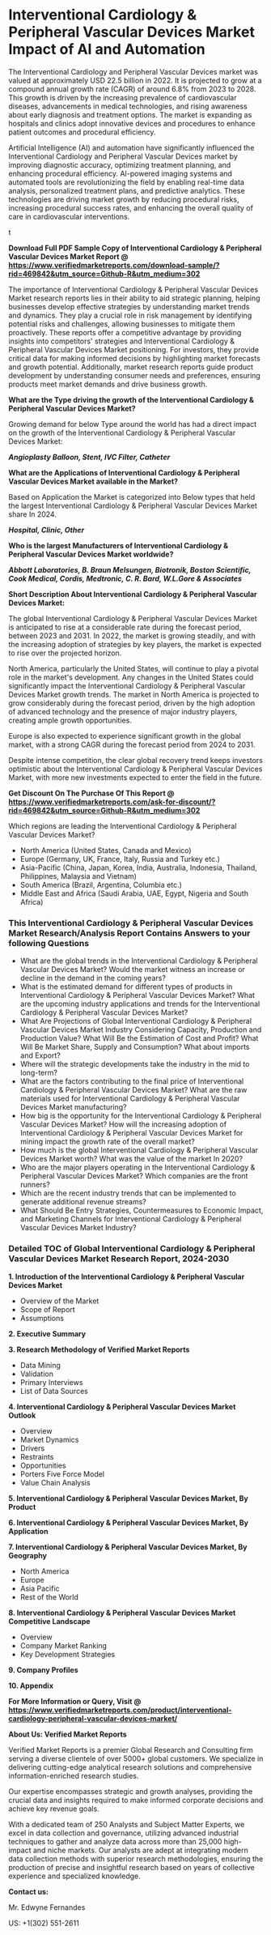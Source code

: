 <meta name="title" content="Global Interventional Cardiology & Peripheral Vascular Devices Market Impact of AI and Automation"><meta name="description" content="The Interventional Cardiology and Peripheral Vascular Devices market was valued at approximately USD 22.5 billion in 2022. It is projected to grow at a compound annual"><meta name="title" content="Interventional Cardiology & Peripheral Vascular Devices Market Size, Share, Scope, Trends, Growth, Opportunities, Analysis, Forecast"><h1>Interventional Cardiology & Peripheral Vascular Devices Market Impact of AI and Automation</h1><p>The Interventional Cardiology and Peripheral Vascular Devices market was valued at approximately USD 22.5 billion in 2022. It is projected to grow at a compound annual growth rate (CAGR) of around 6.8% from 2023 to 2028. This growth is driven by the increasing prevalence of cardiovascular diseases, advancements in medical technologies, and rising awareness about early diagnosis and treatment options. The market is expanding as hospitals and clinics adopt innovative devices and procedures to enhance patient outcomes and procedural efficiency.</p><p>Artificial Intelligence (AI) and automation have significantly influenced the Interventional Cardiology and Peripheral Vascular Devices market by improving diagnostic accuracy, optimizing treatment planning, and enhancing procedural efficiency. AI-powered imaging systems and automated tools are revolutionizing the field by enabling real-time data analysis, personalized treatment plans, and predictive analytics. These technologies are driving market growth by reducing procedural risks, increasing procedural success rates, and enhancing the overall quality of care in cardiovascular interventions.</p>t</p><p id="" class=""><strong>Download Full PDF Sample Copy of Interventional Cardiology & Peripheral Vascular Devices Market Report @ <a href="https://www.verifiedmarketreports.com/download-sample/?rid=469842&utm_source=Github-R&utm_medium=302" target="_blank">https://www.verifiedmarketreports.com/download-sample/?rid=469842&utm_source=Github-R&utm_medium=302</a></strong></p><p>The importance of&nbsp;Interventional Cardiology & Peripheral Vascular Devices Market research reports lies in their ability to aid strategic planning, helping businesses develop effective strategies by understanding market trends and dynamics. They play a crucial role in risk management by identifying potential risks and challenges, allowing businesses to mitigate them proactively. These reports offer a competitive advantage by providing insights into competitors' strategies and Interventional Cardiology & Peripheral Vascular Devices Market positioning. For investors, they provide critical data for making informed decisions by highlighting market forecasts and growth potential. Additionally, market research reports guide product development by understanding consumer needs and preferences, ensuring products meet market demands and drive business growth.</p><p><strong>What are the&nbsp;Type driving the growth of the Interventional Cardiology & Peripheral Vascular Devices Market?</strong></p><p id="" class="">Growing demand for below Type around the world has had a direct impact on the growth of the Interventional Cardiology & Peripheral Vascular Devices Market:</p><em><strong>Angioplasty Balloon, Stent, IVC Filter, Catheter</strong></em></p><strong>What are the&nbsp;Applications&nbsp;of Interventional Cardiology & Peripheral Vascular Devices Market available in the Market?</strong></p><p id="" class="">Based on Application the Market is categorized into Below types that held the largest Interventional Cardiology & Peripheral Vascular Devices Market share In 2024.</p><em><strong>Hospital, Clinic, Other</strong></em></p><strong>Who is the largest Manufacturers of Interventional Cardiology & Peripheral Vascular Devices Market worldwide?</strong></p><p><em><strong>Abbott Laboratories, B. Braun Melsungen, Biotronik, Boston Scientific, Cook Medical, Cordis, Medtronic, C. R. Bard, W.L.Gore & Associates</strong></em></p><p id="" class=""><strong>Short Description About Interventional Cardiology & Peripheral Vascular Devices Market:</strong></p><p>The global Interventional Cardiology & Peripheral Vascular Devices Market is anticipated to rise at a considerable rate during the forecast period, between 2023 and 2031. In 2022, the market is growing steadily, and with the increasing adoption of strategies by key players, the market is expected to rise over the projected horizon.</p><p>North America, particularly the United States, will continue to play a pivotal role in the market's development. Any changes in the United States could significantly impact the Interventional Cardiology & Peripheral Vascular Devices Market growth trends. The market in North America is projected to grow considerably during the forecast period, driven by the high adoption of advanced technology and the presence of major industry players, creating ample growth opportunities.</p><p>Europe is also expected to experience significant growth in the global market, with a strong CAGR during the forecast period from 2024 to 2031.</p><p>Despite intense competition, the clear global recovery trend keeps investors optimistic about the Interventional Cardiology & Peripheral Vascular Devices Market, with more new investments expected to enter the field in the future.</p><p id="" class=""><strong>Get Discount On The Purchase Of This Report @ <a href="https://www.verifiedmarketreports.com/ask-for-discount/?rid=469842&utm_source=Github-R&utm_medium=302" target="_blank">https://www.verifiedmarketreports.com/ask-for-discount/?rid=469842&utm_source=Github-R&utm_medium=302</a></strong></p>Which regions are leading the Interventional Cardiology & Peripheral Vascular Devices Market?</p><ul><li>North America (United States, Canada and Mexico)</li><li>Europe (Germany, UK, France, Italy, Russia and Turkey etc.)</li><li>Asia-Pacific (China, Japan, Korea, India, Australia, Indonesia, Thailand, Philippines, Malaysia and Vietnam)</li><li>South America (Brazil, Argentina, Columbia etc.)</li><li>Middle East and Africa (Saudi Arabia, UAE, Egypt, Nigeria and South Africa)</li></ul><h3 id="" class="">This Interventional Cardiology & Peripheral Vascular Devices Market Research/Analysis Report Contains Answers to your following Questions</h3><ul><li>What are the global trends in the Interventional Cardiology & Peripheral Vascular Devices Market? Would the market witness an increase or decline in the demand in the coming years?</li><li>What is the estimated demand for different types of products in Interventional Cardiology & Peripheral Vascular Devices Market? What are the upcoming industry applications and trends for the Interventional Cardiology & Peripheral Vascular Devices Market?</li><li>What Are Projections of Global Interventional Cardiology & Peripheral Vascular Devices Market Industry Considering Capacity, Production and Production Value? What Will Be the Estimation of Cost and Profit? What Will Be Market Share, Supply and Consumption? What about imports and Export?</li><li>Where will the strategic developments take the industry in the mid to long-term?</li><li>What are the factors contributing to the final price of Interventional Cardiology & Peripheral Vascular Devices Market? What are the raw materials used for Interventional Cardiology & Peripheral Vascular Devices Market manufacturing?</li><li>How big is the opportunity for the Interventional Cardiology & Peripheral Vascular Devices Market? How will the increasing adoption of Interventional Cardiology & Peripheral Vascular Devices Market for mining impact the growth rate of the overall market?</li><li>How much is the global Interventional Cardiology & Peripheral Vascular Devices Market worth? What was the value of the market In 2020?</li><li>Who are the major players operating in the Interventional Cardiology & Peripheral Vascular Devices Market? Which companies are the front runners?</li><li>Which are the recent industry trends that can be implemented to generate additional revenue streams?</li><li>What Should Be Entry Strategies, Countermeasures to Economic Impact, and Marketing Channels for Interventional Cardiology & Peripheral Vascular Devices Market Industry?</li></ul><h3 id="" class="">Detailed TOC of Global Interventional Cardiology & Peripheral Vascular Devices Market Research Report, 2024-2030</h3><p id="" class=""><strong>1. Introduction of the Interventional Cardiology & Peripheral Vascular Devices Market</strong></p><ul><li>Overview of the Market</li><li>Scope of Report</li><li>Assumptions</li></ul><p id="" class=""><strong>2. Executive Summary</strong></p><p id="" class=""><strong>3. Research Methodology of Verified Market Reports</strong></p><ul><li>Data Mining</li><li>Validation</li><li>Primary Interviews</li><li>List of Data Sources</li></ul><p id="" class=""><strong>4. Interventional Cardiology & Peripheral Vascular Devices Market Outlook</strong></p><ul><li>Overview</li><li>Market Dynamics</li><li>Drivers</li><li>Restraints</li><li>Opportunities</li><li>Porters Five Force Model</li><li>Value Chain Analysis</li></ul><p id="" class=""><strong>5. Interventional Cardiology & Peripheral Vascular Devices Market, By Product</strong></p><p id="" class=""><strong>6. Interventional Cardiology & Peripheral Vascular Devices Market, By Application</strong></p><p id="" class=""><strong>7. Interventional Cardiology & Peripheral Vascular Devices Market, By Geography</strong></p><ul><li>North America</li><li>Europe</li><li>Asia Pacific</li><li>Rest of the World</li></ul><p id="" class=""><strong>8. Interventional Cardiology & Peripheral Vascular Devices Market Competitive Landscape</strong></p><ul><li>Overview</li><li>Company Market Ranking</li><li>Key Development Strategies</li></ul><p id="" class=""><strong>9. Company Profiles</strong></p><p id="" class=""><strong>10. Appendix</strong></p><p id="" class=""><strong>For More Information or Query, Visit @ <a href="https://www.verifiedmarketreports.com/product/interventional-cardiology-peripheral-vascular-devices-market/" target="_blank">https://www.verifiedmarketreports.com/product/interventional-cardiology-peripheral-vascular-devices-market/</a></strong></p><p id="" class=""><strong>About Us: Verified Market Reports</strong></p><p id="" class="">Verified Market Reports is a premier Global Research and Consulting firm serving a diverse clientele of over 5000+ global customers. We specialize in delivering cutting-edge analytical research solutions and comprehensive information-enriched research studies.</p><p id="" class="">Our expertise encompasses strategic and growth analyses, providing the crucial data and insights required to make informed corporate decisions and achieve key revenue goals.</p><p id="" class="">With a dedicated team of 250 Analysts and Subject Matter Experts, we excel in data collection and governance, utilizing advanced industrial techniques to gather and analyze data across more than 25,000 high-impact and niche markets. Our analysts are adept at integrating modern data collection methods with superior research methodologies, ensuring the production of precise and insightful research based on years of collective experience and specialized knowledge.</p><p id="" class=""><strong>Contact us:</strong></p><p id="" class="">Mr. Edwyne Fernandes</p><p id="" class="">US: +1(302) 551-2611</p>